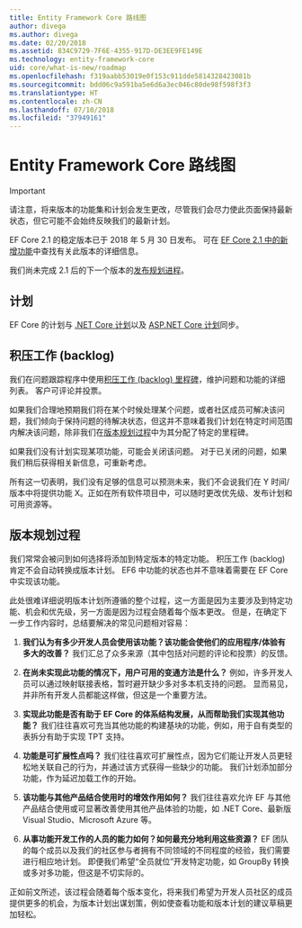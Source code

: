```yaml
---
title: Entity Framework Core 路线图
author: divega
ms.author: divega
ms.date: 02/20/2018
ms.assetid: 834C9729-7F6E-4355-917D-DE3EE9FE149E
ms.technology: entity-framework-core
uid: core/what-is-new/roadmap
ms.openlocfilehash: f319aabb53019e0f153c911dde5814328423081b
ms.sourcegitcommit: bdd06c9a591ba5e6d6a3ec046c80de98f598f3f3
ms.translationtype: HT
ms.contentlocale: zh-CN
ms.lasthandoff: 07/10/2018
ms.locfileid: "37949161"
---
```

# <a name="entity-framework-core-roadmap"></a>Entity Framework Core 路线图

> [!IMPORTANT]
> 请注意，将来版本的功能集和计划会发生更改，尽管我们会尽力使此页面保持最新状态，但它可能不会始终反映我们的最新计划。

EF Core 2.1 的稳定版本已于 2018 年 5 月 30 日发布。 可在 [EF Core 2.1 中的新增功能](xref:core/what-is-new/ef-core-2.1)中查找有关此版本的详细信息。

我们尚未完成 2.1 后的下一个版本的[发布规划进程](#release-planning-process)。

## <a name="schedule"></a>计划

EF Core 的计划与 [.NET Core 计划](https://github.com/dotnet/core/blob/master/roadmap.md)以及 [ASP.NET Core 计划](https://github.com/aspnet/Home/wiki/Roadmap)同步。

## <a name="backlog"></a>积压工作 (backlog)

我们在问题跟踪程序中使用[积压工作 (backlog) 里程碑](https://github.com/aspnet/EntityFrameworkCore/issues?q=is%3Aopen+is%3Aissue+milestone%3ABacklog+sort%3Areactions-%2B1-desc)，维护问题和功能的详细列表。 客户可评论并投票。

如果我们合理地预期我们将在某个时候处理某个问题，或者社区成员可解决该问题，我们倾向于保持问题的待解决状态，但这并不意味着我们计划在特定时间范围内解决该问题，除非我们在[版本规划过程](#release-planning-process)中为其分配了特定的里程碑。

如果我们没有计划实现某项功能，可能会关闭该问题。 对于已关闭的问题，如果我们稍后获得相关新信息，可重新考虑。

所有这一切表明，我们没有足够的信息可以预测未来，我们不会说我们在 Y 时间/版本中将提供功能 X。正如在所有软件项目中，可以随时更改优先级、发布计划和可用资源等。

## <a name="release-planning-process"></a>版本规划过程

我们常常会被问到如何选择将添加到特定版本的特定功能。 积压工作 (backlog) 肯定不会自动转换成版本计划。 EF6 中功能的状态也并不意味着需要在 EF Core 中实现该功能。

此处很难详细说明版本计划所遵循的整个过程，这一方面是因为主要涉及到特定功能、机会和优先级，另一方面是因为过程会随着每个版本更改。 但是，在确定下一步工作内容时，总结要解决的常见问题相对容易：

1. **我们认为有多少开发人员会使用该功能？该功能会使他们的应用程序/体验有多大的改善？** 我们汇总了众多来源（其中包括对问题的评论和投票）的反馈。

2. **在尚未实现此功能的情况下，用户可用的变通方法是什么？** 例如，许多开发人员可以通过映射联接表格，暂时避开缺少多对多本机支持的问题。 显而易见，并非所有开发人员都能这样做，但这是一个重要方法。

3. **实现此功能是否有助于 EF Core 的体系结构发展，从而帮助我们实现其他功能？** 我们往往喜欢可充当其他功能的构建基块的功能，例如，用于自有类型的表拆分有助于实现 TPT 支持。

4. **功能是可扩展性点吗？** 我们往往喜欢可扩展性点，因为它们能让开发人员更轻松地关联自己的行为，并通过该方式获得一些缺少的功能。 我们计划添加部分功能，作为延迟加载工作的开始。

5. **该功能与其他产品结合使用时的增效作用如何？** 我们往往喜欢允许 EF 与其他产品结合使用或可显著改善使用其他产品体验的功能，如 .NET Core、最新版 Visual Studio、Microsoft Azure 等。

6. **从事功能开发工作的人员的能力如何？如何最充分地利用这些资源？** EF 团队的每个成员以及我们的社区参与者拥有不同领域的不同程度的经验，我们需要进行相应地计划。 即便我们希望“全员就位”开发特定功能，如 GroupBy 转换或多对多功能，但这是不切实际的。

正如前文所述，该过程会随着每个版本变化，将来我们希望为开发人员社区的成员提供更多的机会，为版本计划出谋划策，例如使查看功能和版本计划的建议草稿更加轻松。
